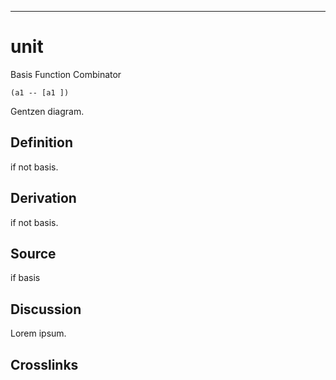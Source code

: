 ------------------------------------------------------------------------

# unit

Basis Function Combinator

    (a1 -- [a1 ])

Gentzen diagram.

## Definition

if not basis.

## Derivation

if not basis.

## Source

if basis

## Discussion

Lorem ipsum.

## Crosslinks
